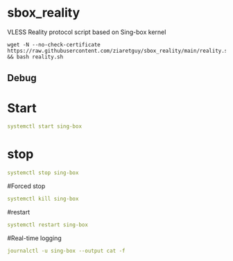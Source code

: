 # sbox_reality
VLESS Reality protocol script based on Sing-box kernel
```shell
wget -N --no-check-certificate https://raw.githubusercontent.com/ziaretguy/sbox_reality/main/reality.sh && bash reality.sh
```

## Debug

# Start
```yaml
systemctl start sing-box
```
# stop
```yaml
systemctl stop sing-box
```
#Forced stop
```yaml
systemctl kill sing-box
```
#restart
```yaml
systemctl restart sing-box
```
#Real-time logging
```yaml
journalctl -u sing-box --output cat -f
```
